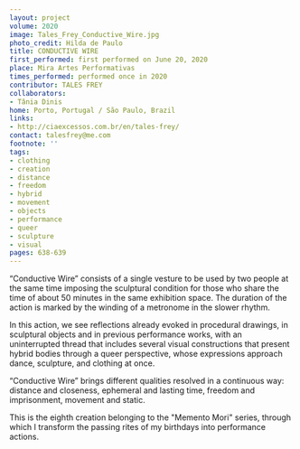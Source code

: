 ```yaml
---
layout: project
volume: 2020
image: Tales_Frey_Conductive_Wire.jpg
photo_credit: Hilda de Paulo
title: CONDUCTIVE WIRE
first_performed: first performed on June 20, 2020
place: Mira Artes Performativas
times_performed: performed once in 2020
contributor: TALES FREY
collaborators:
- Tânia Dinis
home: Porto, Portugal / São Paulo, Brazil
links:
- http://ciaexcessos.com.br/en/tales-frey/
contact: talesfrey@me.com
footnote: ''
tags:
- clothing
- creation
- distance
- freedom
- hybrid
- movement
- objects
- performance
- queer
- sculpture
- visual
pages: 638-639
---
```

“Conductive Wire” consists of a single vesture to be used by two people at the same time imposing the sculptural condition for those who share the time of about 50 minutes in the same exhibition space. The duration of the action is marked by the winding of a metronome in the slower rhythm.

In this action, we see reflections already evoked in procedural drawings, in sculptural objects and in previous performance works, with an uninterrupted thread that includes several visual constructions that present hybrid bodies through a queer perspective, whose expressions approach dance, sculpture, and clothing at once.

“Conductive Wire” brings different qualities resolved in a continuous way: distance and closeness, ephemeral and lasting time, freedom and imprisonment, movement and static.

This is the eighth creation belonging to the "Memento Mori" series, through which I transform the passing rites of my birthdays into performance actions.